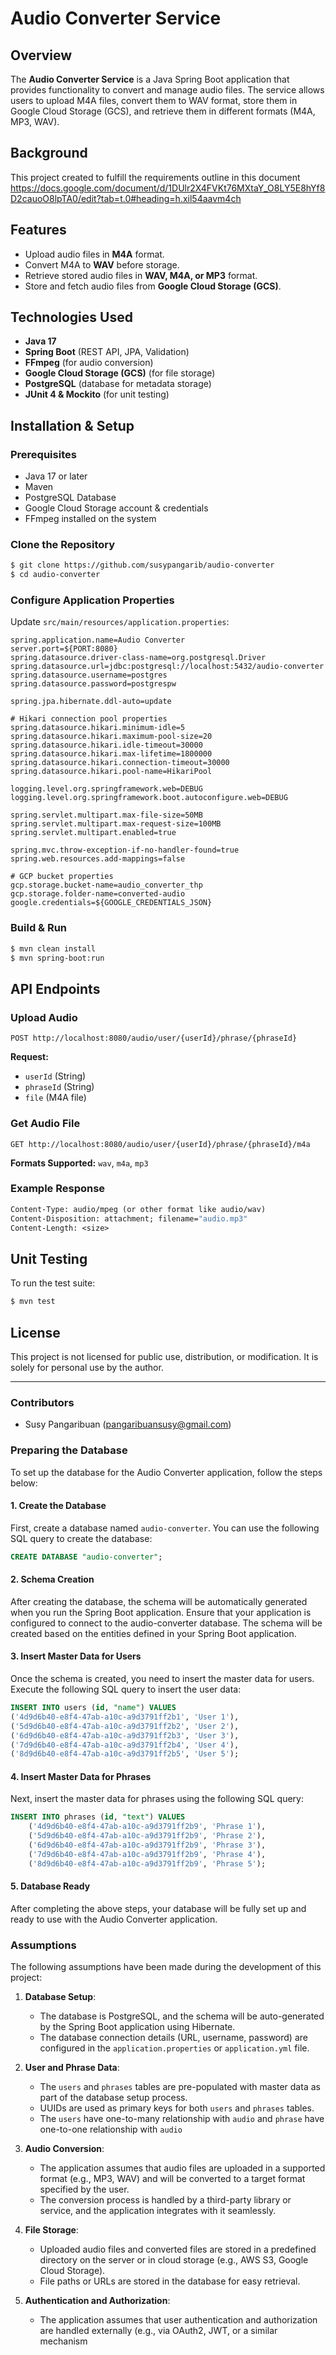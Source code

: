 
# Audio Converter Service

## Overview
The **Audio Converter Service** is a Java Spring Boot application that provides functionality to convert and manage audio files. The service allows users to upload M4A files, convert them to WAV format, store them in Google Cloud Storage (GCS), and retrieve them in different formats (M4A, MP3, WAV).
## Background
This project created to fulfill the requirements outline in this document https://docs.google.com/document/d/1DUlr2X4FVKt76MXtaY_O8LY5E8hYf8D2cauoO8lpTA0/edit?tab=t.0#heading=h.xil54aavm4ch
## Features
- Upload audio files in **M4A** format.
- Convert M4A to **WAV** before storage.
- Retrieve stored audio files in **WAV, M4A, or MP3** format.
- Store and fetch audio files from **Google Cloud Storage (GCS)**.

## Technologies Used
- **Java 17**
- **Spring Boot** (REST API, JPA, Validation)
- **FFmpeg** (for audio conversion)
- **Google Cloud Storage (GCS)** (for file storage)
- **PostgreSQL** (database for metadata storage)
- **JUnit 4 & Mockito** (for unit testing)

## Installation & Setup

### Prerequisites
- Java 17 or later
- Maven
- PostgreSQL Database
- Google Cloud Storage account & credentials
- FFmpeg installed on the system

### Clone the Repository
```sh
$ git clone https://github.com/susypangarib/audio-converter
$ cd audio-converter
```

### Configure Application Properties
Update `src/main/resources/application.properties`:
```properties
spring.application.name=Audio Converter
server.port=${PORT:8080}
spring.datasource.driver-class-name=org.postgresql.Driver
spring.datasource.url=jdbc:postgresql://localhost:5432/audio-converter
spring.datasource.username=postgres
spring.datasource.password=postgrespw

spring.jpa.hibernate.ddl-auto=update

# Hikari connection pool properties
spring.datasource.hikari.minimum-idle=5
spring.datasource.hikari.maximum-pool-size=20
spring.datasource.hikari.idle-timeout=30000
spring.datasource.hikari.max-lifetime=1800000
spring.datasource.hikari.connection-timeout=30000
spring.datasource.hikari.pool-name=HikariPool

logging.level.org.springframework.web=DEBUG
logging.level.org.springframework.boot.autoconfigure.web=DEBUG

spring.servlet.multipart.max-file-size=50MB
spring.servlet.multipart.max-request-size=100MB
spring.servlet.multipart.enabled=true

spring.mvc.throw-exception-if-no-handler-found=true
spring.web.resources.add-mappings=false

# GCP bucket properties
gcp.storage.bucket-name=audio_converter_thp
gcp.storage.folder-name=converted-audio
google.credentials=${GOOGLE_CREDENTIALS_JSON}
```

### Build & Run
```sh
$ mvn clean install
$ mvn spring-boot:run
```

## API Endpoints

### Upload Audio
```
POST http://localhost:8080/audio/user/{userId}/phrase/{phraseId}
```
**Request:**
- `userId` (String)
- `phraseId` (String)
- `file` (M4A file)

### Get Audio File
```
GET http://localhost:8080/audio/user/{userId}/phrase/{phraseId}/m4a
```
**Formats Supported:** `wav`, `m4a`, `mp3`

### Example Response
```HTTP/1.1 200 OK
Content-Type: audio/mpeg (or other format like audio/wav)
Content-Disposition: attachment; filename="audio.mp3"
Content-Length: <size>
```

## Unit Testing
To run the test suite:
```sh
$ mvn test
```

## License
This project is not licensed for public use, distribution, or modification. It is solely for personal use by the author.

---
### Contributors
- Susy Pangaribuan (pangaribuansusy@gmail.com)


### Preparing the Database

To set up the database for the Audio Converter application, follow the steps below:

#### 1. Create the Database
First, create a database named `audio-converter`. You can use the following SQL query to create the database:

```sql
CREATE DATABASE "audio-converter";
```
#### 2. Schema Creation
After creating the database, the schema will be automatically generated when you run the Spring Boot application. Ensure that your application is configured to connect to the audio-converter database. The schema will be created based on the entities defined in your Spring Boot application.

#### 3. Insert Master Data for Users
Once the schema is created, you need to insert the master data for users. Execute the following SQL query to insert the user data:
```sql 
INSERT INTO users (id, "name") VALUES
('4d9d6b40-e8f4-47ab-a10c-a9d3791ff2b1', 'User 1'),
('5d9d6b40-e8f4-47ab-a10c-a9d3791ff2b2', 'User 2'),
('6d9d6b40-e8f4-47ab-a10c-a9d3791ff2b3', 'User 3'),
('7d9d6b40-e8f4-47ab-a10c-a9d3791ff2b4', 'User 4'),
('8d9d6b40-e8f4-47ab-a10c-a9d3791ff2b5', 'User 5');
```
#### 4. Insert Master Data for Phrases
Next, insert the master data for phrases using the following SQL query:
```sql
INSERT INTO phrases (id, "text") VALUES
    ('4d9d6b40-e8f4-47ab-a10c-a9d3791ff2b9', 'Phrase 1'),
    ('5d9d6b40-e8f4-47ab-a10c-a9d3791ff2b9', 'Phrase 2'),
    ('6d9d6b40-e8f4-47ab-a10c-a9d3791ff2b9', 'Phrase 3'),
    ('7d9d6b40-e8f4-47ab-a10c-a9d3791ff2b9', 'Phrase 4'),
    ('8d9d6b40-e8f4-47ab-a10c-a9d3791ff2b9', 'Phrase 5');
```

#### 5. Database Ready
After completing the above steps, your database will be fully set up and ready to use with the Audio Converter application.


### Assumptions

The following assumptions have been made during the development of this project:

1. **Database Setup**:
    - The database is PostgreSQL, and the schema will be auto-generated by the Spring Boot application using Hibernate.
    - The database connection details (URL, username, password) are configured in the `application.properties` or `application.yml` file.

2. **User and Phrase Data**:
    - The `users` and `phrases` tables are pre-populated with master data as part of the database setup process.
    - UUIDs are used as primary keys for both `users` and `phrases` tables.
    - The `users` have one-to-many relationship with `audio` and `phrase` have one-to-one relationship with `audio`

3. **Audio Conversion**:
    - The application assumes that audio files are uploaded in a supported format (e.g., MP3, WAV) and will be converted to a target format specified by the user.
    - The conversion process is handled by a third-party library or service, and the application integrates with it seamlessly.

4. **File Storage**:
    - Uploaded audio files and converted files are stored in a predefined directory on the server or in cloud storage (e.g., AWS S3, Google Cloud Storage).
    - File paths or URLs are stored in the database for easy retrieval.

5. **Authentication and Authorization**:
    - The application assumes that user authentication and authorization are handled externally (e.g., via OAuth2, JWT, or a similar mechanism